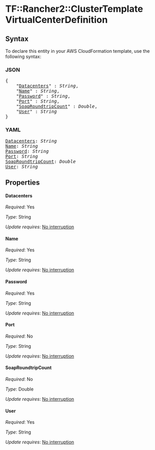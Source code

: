 # TF::Rancher2::ClusterTemplate VirtualCenterDefinition

## Syntax

To declare this entity in your AWS CloudFormation template, use the following syntax:

### JSON

<pre>
{
    "<a href="#datacenters" title="Datacenters">Datacenters</a>" : <i>String</i>,
    "<a href="#name" title="Name">Name</a>" : <i>String</i>,
    "<a href="#password" title="Password">Password</a>" : <i>String</i>,
    "<a href="#port" title="Port">Port</a>" : <i>String</i>,
    "<a href="#soaproundtripcount" title="SoapRoundtripCount">SoapRoundtripCount</a>" : <i>Double</i>,
    "<a href="#user" title="User">User</a>" : <i>String</i>
}
</pre>

### YAML

<pre>
<a href="#datacenters" title="Datacenters">Datacenters</a>: <i>String</i>
<a href="#name" title="Name">Name</a>: <i>String</i>
<a href="#password" title="Password">Password</a>: <i>String</i>
<a href="#port" title="Port">Port</a>: <i>String</i>
<a href="#soaproundtripcount" title="SoapRoundtripCount">SoapRoundtripCount</a>: <i>Double</i>
<a href="#user" title="User">User</a>: <i>String</i>
</pre>

## Properties

#### Datacenters

_Required_: Yes

_Type_: String

_Update requires_: [No interruption](https://docs.aws.amazon.com/AWSCloudFormation/latest/UserGuide/using-cfn-updating-stacks-update-behaviors.html#update-no-interrupt)

#### Name

_Required_: Yes

_Type_: String

_Update requires_: [No interruption](https://docs.aws.amazon.com/AWSCloudFormation/latest/UserGuide/using-cfn-updating-stacks-update-behaviors.html#update-no-interrupt)

#### Password

_Required_: Yes

_Type_: String

_Update requires_: [No interruption](https://docs.aws.amazon.com/AWSCloudFormation/latest/UserGuide/using-cfn-updating-stacks-update-behaviors.html#update-no-interrupt)

#### Port

_Required_: No

_Type_: String

_Update requires_: [No interruption](https://docs.aws.amazon.com/AWSCloudFormation/latest/UserGuide/using-cfn-updating-stacks-update-behaviors.html#update-no-interrupt)

#### SoapRoundtripCount

_Required_: No

_Type_: Double

_Update requires_: [No interruption](https://docs.aws.amazon.com/AWSCloudFormation/latest/UserGuide/using-cfn-updating-stacks-update-behaviors.html#update-no-interrupt)

#### User

_Required_: Yes

_Type_: String

_Update requires_: [No interruption](https://docs.aws.amazon.com/AWSCloudFormation/latest/UserGuide/using-cfn-updating-stacks-update-behaviors.html#update-no-interrupt)

